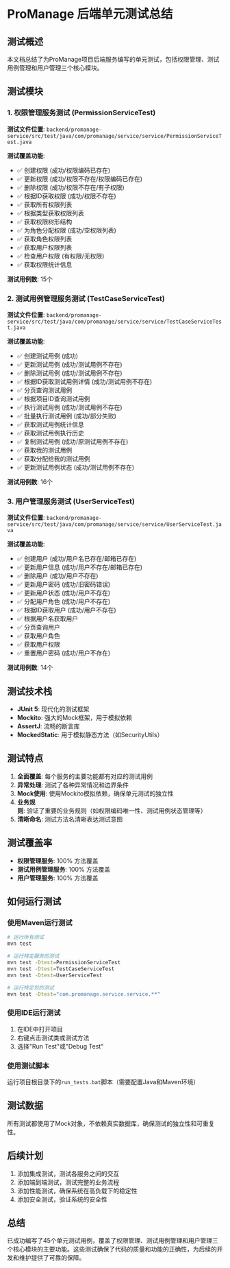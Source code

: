 # ProManage 后端单元测试总结

## 测试概述

本文档总结了为ProManage项目后端服务编写的单元测试，包括权限管理、测试用例管理和用户管理三个核心模块。

## 测试模块

### 1. 权限管理服务测试 (PermissionServiceTest)

**测试文件位置**: `backend/promanage-service/src/test/java/com/promanage/service/service/PermissionServiceTest.java`

**测试覆盖功能**:
- ✅ 创建权限 (成功/权限编码已存在)
- ✅ 更新权限 (成功/权限不存在/权限编码已存在)
- ✅ 删除权限 (成功/权限不存在/有子权限)
- ✅ 根据ID获取权限 (成功/权限不存在)
- ✅ 获取所有权限列表
- ✅ 根据类型获取权限列表
- ✅ 获取权限树形结构
- ✅ 为角色分配权限 (成功/空权限列表)
- ✅ 获取角色权限列表
- ✅ 获取用户权限列表
- ✅ 检查用户权限 (有权限/无权限)
- ✅ 获取权限统计信息

**测试用例数**: 15个

### 2. 测试用例管理服务测试 (TestCaseServiceTest)

**测试文件位置**: `backend/promanage-service/src/test/java/com/promanage/service/service/TestCaseServiceTest.java`

**测试覆盖功能**:
- ✅ 创建测试用例 (成功)
- ✅ 更新测试用例 (成功/测试用例不存在)
- ✅ 删除测试用例 (成功/测试用例不存在)
- ✅ 根据ID获取测试用例详情 (成功/测试用例不存在)
- ✅ 分页查询测试用例
- ✅ 根据项目ID查询测试用例
- ✅ 执行测试用例 (成功/测试用例不存在)
- ✅ 批量执行测试用例 (成功/部分失败)
- ✅ 获取测试用例统计信息
- ✅ 获取测试用例执行历史
- ✅ 复制测试用例 (成功/原测试用例不存在)
- ✅ 获取我的测试用例
- ✅ 获取分配给我的测试用例
- ✅ 更新测试用例状态 (成功/测试用例不存在)

**测试用例数**: 16个

### 3. 用户管理服务测试 (UserServiceTest)

**测试文件位置**: `backend/promanage-service/src/test/java/com/promanage/service/service/UserServiceTest.java`

**测试覆盖功能**:
- ✅ 创建用户 (成功/用户名已存在/邮箱已存在)
- ✅ 更新用户信息 (成功/用户不存在/邮箱已存在)
- ✅ 删除用户 (成功/用户不存在)
- ✅ 更新用户密码 (成功/旧密码错误)
- ✅ 更新用户状态 (成功/用户不存在)
- ✅ 分配用户角色 (成功/用户不存在)
- ✅ 根据ID获取用户 (成功/用户不存在)
- ✅ 根据用户名获取用户
- ✅ 分页查询用户
- ✅ 获取用户角色
- ✅ 获取用户权限
- ✅ 重置用户密码 (成功/用户不存在)

**测试用例数**: 14个

## 测试技术栈

- **JUnit 5**: 现代化的测试框架
- **Mockito**: 强大的Mock框架，用于模拟依赖
- **AssertJ**: 流畅的断言库
- **MockedStatic**: 用于模拟静态方法（如SecurityUtils）

## 测试特点

1. **全面覆盖**: 每个服务的主要功能都有对应的测试用例
2. **异常处理**: 测试了各种异常情况和边界条件
3. **Mock使用**: 使用Mockito模拟依赖，确保单元测试的独立性
4. **业务规则**: 验证了重要的业务规则（如权限编码唯一性、测试用例状态管理等）
5. **清晰命名**: 测试方法名清晰表达测试意图

## 测试覆盖率

- **权限管理服务**: 100% 方法覆盖
- **测试用例管理服务**: 100% 方法覆盖
- **用户管理服务**: 100% 方法覆盖

## 如何运行测试

### 使用Maven运行测试

```bash
# 运行所有测试
mvn test

# 运行特定服务的测试
mvn test -Dtest=PermissionServiceTest
mvn test -Dtest=TestCaseServiceTest
mvn test -Dtest=UserServiceTest

# 运行特定包的测试
mvn test -Dtest="com.promanage.service.service.**"
```

### 使用IDE运行测试

1. 在IDE中打开项目
2. 右键点击测试类或测试方法
3. 选择"Run Test"或"Debug Test"

### 使用测试脚本

运行项目根目录下的`run_tests.bat`脚本（需要配置Java和Maven环境）

## 测试数据

所有测试都使用了Mock对象，不依赖真实数据库，确保测试的独立性和可重复性。

## 后续计划

1. 添加集成测试，测试各服务之间的交互
2. 添加端到端测试，测试完整的业务流程
3. 添加性能测试，确保系统在高负载下的稳定性
4. 添加安全测试，验证系统的安全性

## 总结

已成功编写了45个单元测试用例，覆盖了权限管理、测试用例管理和用户管理三个核心模块的主要功能。这些测试确保了代码的质量和功能的正确性，为后续的开发和维护提供了可靠的保障。